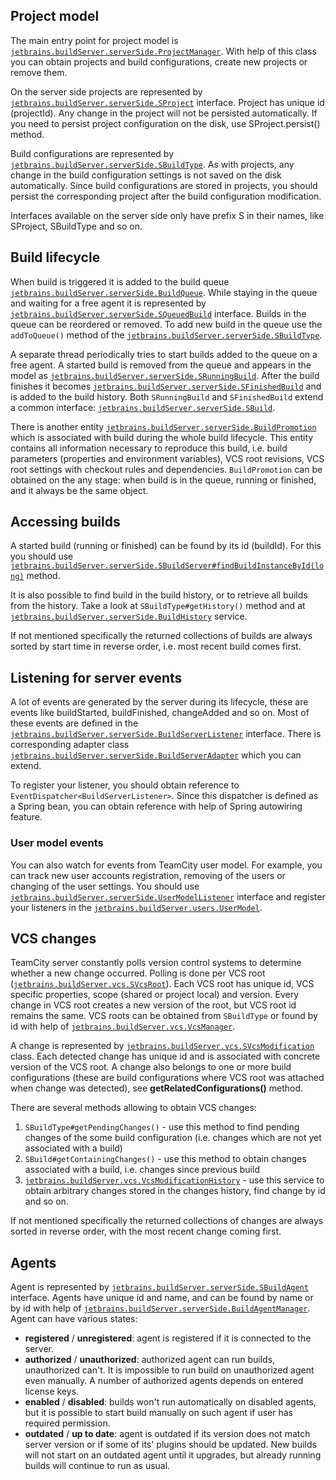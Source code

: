 [//]: # (title: Server-side Object Model)
[//]: # (auxiliary-id: Server-side+Object+Model.html)



## Project model

The main entry point for project model is [`jetbrains.buildServer.serverSide.ProjectManager`](http://javadoc.jetbrains.net/teamcity/openapi/current/jetbrains/buildServer/serverSide/ProjectManager.html). With help of this class you can obtain projects and build configurations, create new projects or remove them.

On the server side projects are represented by [`jetbrains.buildServer.serverSide.SProject`](http://javadoc.jetbrains.net/teamcity/openapi/current/jetbrains/buildServer/serverSide/SProject.html) interface. Project has unique id (projectId). Any change in the project will not be persisted automatically. If you need to persist project configuration on the disk, use SProject.persist() method.

Build configurations are represented by [`jetbrains.buildServer.serverSide.SBuildType`](http://javadoc.jetbrains.net/teamcity/openapi/current/jetbrains/buildServer/serverSide/SBuildType.html). As with projects, any change in the build configuration settings is not saved on the disk automatically. Since build configurations are stored in projects, you should persist the corresponding project after the build configuration modification.

<note>

Interfaces available on the server side only have prefix S in their names, like SProject, SBuildType and so on.
</note>

## Build lifecycle

When build is triggered it is added to the build queue [`jetbrains.buildServer.serverSide.BuildQueue`](http://javadoc.jetbrains.net/teamcity/openapi/current/jetbrains/buildServer/serverSide/BuildQueue.html). While staying in the queue and waiting for a free agent it is represented by [`jetbrains.buildServer.serverSide.SQueuedBuild`](http://javadoc.jetbrains.net/teamcity/openapi/current/jetbrains/buildServer/serverSide/SQueuedBuild.html) interface. Builds in the queue can be reordered or removed. To add new build in the queue use the `addToQueue()` method of the [`jetbrains.buildServer.serverSide.SBuildType`](http://javadoc.jetbrains.net/teamcity/openapi/current/jetbrains/buildServer/serverSide/SBuildType.html).

A separate thread periodically tries to start builds added to the queue on a free agent. A started build is removed from the queue and appears in the model as [`jetbrains.buildServer.serverSide.SRunningBuild`](http://javadoc.jetbrains.net/teamcity/openapi/current/jetbrains/buildServer/serverSide/SRunningBuild.html). After the build finishes it becomes [`jetbrains.buildServer.serverSide.SFinishedBuild`](http://javadoc.jetbrains.net/teamcity/openapi/current/jetbrains/buildServer/serverSide/SFinishedBuild.html) and is added to the build history. Both `SRunningBuild` and `SFinishedBuild` extend a common interface: [`jetbrains.buildServer.serverSide.SBuild`](http://javadoc.jetbrains.net/teamcity/openapi/current/jetbrains/buildServer/serverSide/SBuild.html).

There is another entity [`jetbrains.buildServer.serverSide.BuildPromotion`](http://javadoc.jetbrains.net/teamcity/openapi/current/jetbrains/buildServer/serverSide/BuildPromotion.html) which is associated with build during the whole build lifecycle. This entity contains all information necessary to reproduce this build, i.e. build parameters (properties and environment variables), VCS root revisions, VCS root settings with checkout rules and dependencies. `BuildPromotion` can be obtained on the any stage: when build is in the queue, running or finished, and it always be the same object.

## Accessing builds

A started build (running or finished) can be found by its id (buildId). For this you should use [`jetbrains.buildServer.serverSide.SBuildServer#findBuildInstanceById(long)`](http://javadoc.jetbrains.net/teamcity/openapi/current/jetbrains/buildServer/serverSide/SBuildServer.html#findBuildInstanceById(long)) method.

It is also possible to find build in the build history, or to retrieve all builds from the history. Take a look at `SBuildType#getHistory()` method and at [`jetbrains.buildServer.serverSide.BuildHistory`](http://javadoc.jetbrains.net/teamcity/openapi/current/jetbrains/buildServer/serverSide/BuildHistory.html) service.

<note>

If not mentioned specifically the returned collections of builds are always sorted by start time in reverse order, i.e. most recent build comes first.
</note>

## Listening for server events

A lot of events are generated by the server during its lifecycle, these are events like buildStarted, buildFinished, changeAdded and so on. Most of these events are defined in the [`jetbrains.buildServer.serverSide.BuildServerListener`](http://javadoc.jetbrains.net/teamcity/openapi/current/jetbrains/buildServer/serverSide/BuildServerListener.html) interface. There is corresponding adapter class [`jetbrains.buildServer.serverSide.BuildServerAdapter`](http://javadoc.jetbrains.net/teamcity/openapi/current/jetbrains/buildServer/serverSide/BuildServerAdapter.html) which you can extend.

To register your listener, you should obtain reference to `EventDispatcher<BuildServerListener>`. Since this dispatcher is defined as a Spring bean, you can obtain reference with help of Spring autowiring feature.

### User model events

You can also watch for events from TeamCity user model. For example, you can track new user accounts registration, removing of the users or changing of the user settings. You should use [`jetbrains.buildServer.serverSide.UserModelListener`](http://javadoc.jetbrains.net/teamcity/openapi/current/jetbrains/buildServer/users/UserModelListener.html) interface and register your listeners in the [`jetbrains.buildServer.users.UserModel`](http://javadoc.jetbrains.net/teamcity/openapi/current/jetbrains/buildServer/users/UserModel.html).

## VCS changes

TeamCity server constantly polls version control systems to determine whether a new change occurred. Polling is done per VCS root ([`jetbrains.buildServer.vcs.SVcsRoot`](http://javadoc.jetbrains.net/teamcity/openapi/current/jetbrains/buildServer/vcs/SVcsRoot.html)). Each VCS root has unique id, VCS specific properties, scope (shared or project local) and version. Every change in VCS root creates a new version of the root, but VCS root id remains the same. VCS roots can be obtained from `SBuildType` or found by id with help of [`jetbrains.buildServer.vcs.VcsManager`](http://javadoc.jetbrains.net/teamcity/openapi/current/jetbrains/buildServer/vcs/VcsManager.html).

A change is represented by [`jetbrains.buildServer.vcs.SVcsModification`](http://javadoc.jetbrains.net/teamcity/openapi/current/jetbrains/buildServer/vcs/SVcsModification.html) class. Each detected change has unique id and is associated with concrete version of the VCS root. A change also belongs to one or more build configurations (these are build configurations where VCS root was attached when change was detected), see __getRelatedConfigurations()__ method.

There are several methods allowing to obtain VCS changes:
1. `SBuildType#getPendingChanges()` \- use this method to find pending changes of the some build configuration (i.e. changes which are not yet associated with a build)
2. `SBuild#getContainingChanges()` \- use this method to obtain changes associated with a build, i.e. changes since previous build
3. [`jetbrains.buildServer.vcs.VcsModificationHistory`](http://javadoc.jetbrains.net/teamcity/openapi/current/jetbrains/buildServer/vcs/VcsModificationHistory.html) \- use this service to obtain arbitrary changes stored in the changes history, find change by id and so on.
<note>

If not mentioned specifically the returned collections of changes are always sorted in reverse order, with the most recent change coming first.
</note>

## Agents

Agent is represented by [`jetbrains.buildServer.serverSide.SBuildAgent`](http://javadoc.jetbrains.net/teamcity/openapi/current/jetbrains/buildServer/serverSide/SBuildAgent.html) interface. Agents have unique id and name, and can be found by name or by id with help of [`jetbrains.buildServer.serverSide.BuildAgentManager`](http://javadoc.jetbrains.net/teamcity/openapi/current/jetbrains/buildServer/serverSide/BuildAgentManager.html). Agent can have various states:
* __registered__ / __unregistered__: agent is registered if it is connected to the server.
* __authorized__ / __unauthorized__: authorized agent can run builds, unauthorized can't. It is impossible to run build on unauthorized agent even manually. A number of authorized agents depends on entered license keys.
* __enabled__ / __disabled__: builds won't run automatically on disabled agents, but it is possible to start build manually on such agent if user has required permission.
* __outdated__ / __up to date__: agent is outdated if its version does not match server version or if some of its' plugins should be updated. New builds will not start on an outdated agent until it upgrades, but already running builds will continue to run as usual.